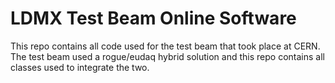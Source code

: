 # LDMX Test Beam Online Software

This repo contains all code used for the test beam that took place at CERN.  The test beam used a rogue/eudaq hybrid solution and this repo contains all classes used to integrate the two.
